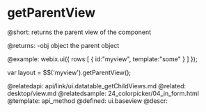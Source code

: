 getParentView
=============

@short:
	returns the parent view of the component


@returns:
-obj   object   the parent object  

@example:
webix.ui({ 
  rows:[
    { id:"myview", template:"some" }
  ]
});

var layout = $$('myview').getParentView();


@relatedapi:
	api/link/ui.datatable_getChildViews.md
@related:
	desktop/view.md
@relatedsample:
	24_colorpicker/04_in_form.html
@template:	api_method
@defined:	ui.baseview	
@descr:


